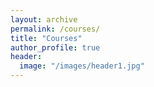 ```yaml
---
layout: archive
permalink: /courses/
title: "Courses"
author_profile: true
header:
  image: "/images/header1.jpg"
---
```


